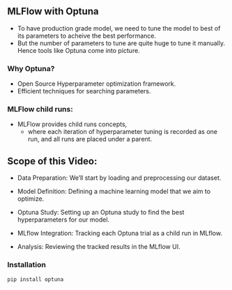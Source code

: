 ## MLFlow with Optuna

- To have production grade model, we need to tune the model to best of its parameters to acheive the best performance.
- But the number of parameters to tune are quite huge to tune it manually. Hence tools like Optuna come into picture.

### Why Optuna?

- Open Source Hyperparameter optimization framework.
- Efficient techniques for searching parameters.

### MLFlow child runs:

- MLFlow provides child runs concepts, 
    - where each iteration of hyperparameter tuning is recorded as one run, and all runs are placed under a parent.

## Scope of this Video:

- Data Preparation: We’ll start by loading and preprocessing our dataset.

- Model Definition: Defining a machine learning model that we aim to optimize.

- Optuna Study: Setting up an Optuna study to find the best hyperparameters for our model.

- MLflow Integration: Tracking each Optuna trial as a child run in MLflow.

- Analysis: Reviewing the tracked results in the MLflow UI.

### Installation

`pip install optuna`

